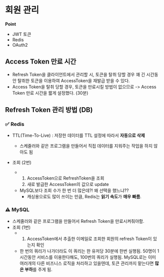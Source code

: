 # 회원 관리
**Point**
- JWT 토큰
- Redis
- OAuth2

## Access Token 만료 시간
- Refresh Token을 클라이언트에서 관리할 시, 토큰을 탈취 당할 경우 꽤 긴 시간동안 탈취한 토큰을 이용하여 AccessToken을 재발급 받을 수 있다.
- Access Token을 탈취 당할 경우, 토큰을 만료시킬 방법이 없으므로 -> Access Token 만료 시간을 짧게 설정했다. (30분)

## Refresh Token 관리 방법 (DB)
### ✅ Redis 
- TTL(Time-To-Live) : 저장한 데이터를 TTL 설정에 따라서 **자동으로 삭제**
  - 스케줄러와 같은 프로그램을 만들어서 직접 데이터를 지워주는 작업을 하지 않아도 됨
    
- 조회 (2번)
  - 1) AccessToken으로 RefreshToken을 조회
    2) 새로 발급한 AccessToken의 값으로 update
  - MySQL보다 조회 수가 한 번 더 많은데?! 왜 선택을 했느냐??
    - 캐싱용으로도 많이 쓰이는 만큼, Redis는 **읽기 속도**가 **매우 빠름**.
      
### ⚠️ MySQL
- 스케줄러와 같은 프로그램을 만들어서 Refresh Token을 만료시켜줘야함.
- 조회 (1번)
  - 1) AccessToken에서 추출한 이메일로 조회한 회원의 refresh Token이 있는지 확인
  - 한 번의 쿼리가 나가더라도 이 쿼리는 한 유저당 30분에 한번 실행됨.
    50명이 1시간동안 서비스를 이용한다해도, 100번의 쿼리가 실행됨.
    MySQL로는 이미 여러개의 다른 비즈니스 로직을 처리하고 있을텐데, 토큰 관리까지 맡는다면 **많은 부하**를 주게 됨.
